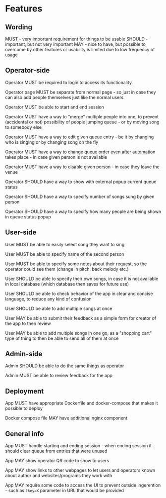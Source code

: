 # Features

## Wording

MUST - very important requirement for things to be usable
SHOULD - important, but not very important
MAY - nice to have, but possible to overcome by other features or usability is limited due to low frequency of usage

## Operator-side

Operator MUST be required to login to access its functionality.

Operator page MUST be separate from normal page - so just in case they can also add people themselves just like the normal users

Operator MUST be able to start and end session

Operator MUST have a way to "merge" multiple people into one, to prevent (accidental or not) possibility of people jumping queue - or by moving song to somebody else

Operator MUST have a way to edit given queue entry - be it by changing who is singing or by changing song on the fly

Operator MUST have a way to change queue order even after automation takes place - in case given person is not available

Operator MUST have a way to disable given person - in case they leave the venue

Operator SHOULD have a way to show with external popup current queue status

Operator SHOULD have a way to specify number of songs sung by given person

Operator SHOULD have a way to specify how many people are being shown in queue status popup

## User-side

User MUST be able to easily select song they want to sing

User MUST be able to specify name of the second person

User MUST be able to specify some notes about their request, so the operator could see them (change in pitch, back melody etc.)

User SHOULD be able to specify their own songs, in case it is not available in local database (which database then saves for future use)

User SHOULD be able to check behavior of the app in clear and concise language, to reduce any kind of confusion

User SHOULD be able to add multiple songs at once

User MAY be able to submit their feedback as a simple form for creator of the app to then review

User MAY be able to add multiple songs in one go, as a "shopping cart" type of thing to then be able to send all of them at once

## Admin-side

Admin SHOULD be able to do the same things as operator

Admin MUST be able to review feedback for the app

## Deployment

App MUST have appropriate Dockerfile and docker-compose that makes it possible to deploy

Docker compose file MAY have additional nginx component

## General info

App MUST handle starting and ending session - when ending session it should clear queue from entries that were unused

App MAY show operator QR code to show to users

App MAY show links to other webpages to let users and operators known about author and websites/programs they work with

App MAY require some code to access the UI to prevent outside ingerention - such as `?key=X` parameter in URL that would be provided
